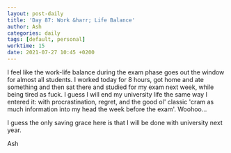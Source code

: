 ```yaml
---
layout: post-daily
title: 'Day 87: Work &harr; Life Balance'
author: Ash
categories: daily
tags: [default, personal]
worktime: 15
date: 2021-07-27 10:45 +0200
---
```

I feel like the work-life balance during the exam phase goes out the window for almost all students. I worked today for 8 hours, got home and ate something and then sat there and studied for my exam next week, while being tired as fuck. I guess I will end my university life the same way I entered it: with procrastination, regret, and the good ol' classic 'cram as much information into my head the week before the exam'. Woohoo...

I guess the only saving grace here is that I will be done with university next year.

Ash
